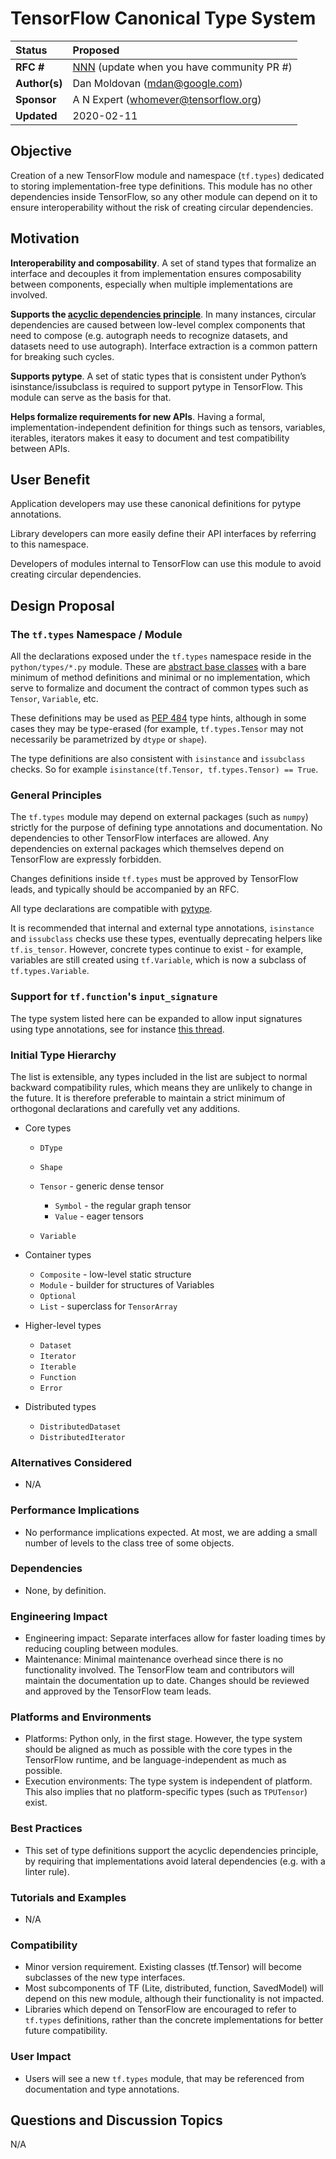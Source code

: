 # TensorFlow Canonical Type System

| Status        | Proposed       |
:-------------- |:---------------------------------------------------- |
| **RFC #**     | [NNN](https://github.com/tensorflow/community/pull/NNN) (update when you have community PR #)|
| **Author(s)** | Dan Moldovan (mdan@google.com) |
| **Sponsor**   | A N Expert (whomever@tensorflow.org)                 |
| **Updated**   | 2020-02-11                                           |

## Objective

Creation of a new TensorFlow module and namespace (`tf.types`) dedicated to storing implementation-free type definitions. This module has no other dependencies inside TensorFlow, so any other module can depend on it to ensure interoperability without the risk of creating circular dependencies.

## Motivation

**Interoperability and composability**. A set of stand types that formalize an interface and decouples it from implementation ensures composability between components, especially when multiple implementations are involved.

**Supports the [acyclic dependencies principle](https://en.wikipedia.org/wiki/Acyclic_dependencies_principle)**. In many instances, circular dependencies are caused between low-level complex components that need to compose (e.g. autograph needs to recognize datasets, and datasets need to use autograph). Interface extraction is a common pattern for breaking such cycles.

**Supports pytype**. A set of static types that is consistent under Python’s isinstance/issubclass is required to support pytype in TensorFlow. This module can serve as the basis for that.

**Helps formalize requirements for new APIs**. Having a formal, implementation-independent definition for things such as tensors, variables, iterables, iterators makes it easy to document and test compatibility between APIs.

## User Benefit

Application developers may use these canonical definitions for pytype annotations.

Library developers can more easily define their API interfaces by referring to this namespace.

Developers of modules internal to TensorFlow can use this module to avoid creating circular dependencies.

## Design Proposal

### The `tf.types` Namespace / Module
All the declarations exposed under the `tf.types` namespace reside in the `python/types/*.py` module. These are [abstract base classes](https://docs.python.org/3.7/library/abc.html) with a bare minimum of method definitions and minimal or no implementation, which serve to formalize and document the contract of common types such as `Tensor`, `Variable`, etc.

These definitions may be used as [PEP 484](https://www.python.org/dev/peps/pep-0484/) type hints, although in some cases they may be type-erased (for example, `tf.types.Tensor` may not necessarily be parametrized by `dtype` or `shape`).

The type definitions are also consistent with `isinstance` and `issubclass` checks. So for example `isinstance(tf.Tensor, tf.types.Tensor) == True`.

### General Principles
The `tf.types` module may depend on external packages (such as `numpy`) strictly for the purpose of defining type annotations and documentation. No dependencies to other TensorFlow interfaces are allowed. Any dependencies on external packages which themselves depend on TensorFlow are expressly forbidden.

Changes definitions inside `tf.types` must be approved by TensorFlow leads, and typically should be accompanied by an RFC.

All type declarations are compatible with [pytype](https://github.com/google/pytype).

It is recommended that internal and external type annotations, `isinstance` and `issubclass` checks use these types, eventually deprecating helpers like `tf.is_tensor`. However, concrete types continue to exist - for example, variables are still created using `tf.Variable`, which is now a subclass of `tf.types.Variable`.

### Support for `tf.function`'s `input_signature`
The type system listed here can be expanded to allow input signatures using type annotations, see for instance [this thread](https://github.com/tensorflow/tensorflow/issues/31579).

### Initial Type Hierarchy
The list is extensible, any types included in the list are subject to normal backward compatibility rules, which means they are unlikely to change in the future. It is therefore preferable to maintain a strict minimum of orthogonal declarations and carefully vet any additions.

* Core types

  * `DType`
  * `Shape`
  * `Tensor` - generic dense tensor

    * `Symbol` - the regular graph tensor
    * `Value` - eager tensors

  * `Variable`

* Container types

  * `Composite` - low-level static structure
  * `Module` - builder for structures of Variables
  * `Optional`
  * `List` - superclass for `TensorArray`

* Higher-level types
  * `Dataset`
  * `Iterator`
  * `Iterable`
  * `Function`
  * `Error`

 * Distributed types
   * `DistributedDataset`
   * `DistributedIterator`

### Alternatives Considered
* N/A

### Performance Implications
* No performance implications expected. At most, we are adding a small number of levels to the class tree of some objects.

### Dependencies
* None, by definition.

### Engineering Impact
* Engineering impact: Separate interfaces allow for faster loading times by reducing coupling between modules.
* Maintenance: Minimal maintenance overhead since there is no functionality involved. The TensorFlow team and contributors will maintain the documentation up to date. Changes should be reviewed and approved by the TensorFlow team leads.

### Platforms and Environments
* Platforms: Python only, in the first stage. However, the type system should be aligned as much as possible with the core types in the TensorFlow runtime, and be language-independent as much as possible.
* Execution environments: The type system is independent of platform. This also implies that no platform-specific types (such as `TPUTensor`) exist.

### Best Practices
* This set of type definitions support the acyclic dependencies principle, by requiring that implementations avoid lateral dependencies (e.g. with a linter rule).

### Tutorials and Examples
* N/A

### Compatibility
* Minor version requirement. Existing classes (tf.Tensor) will become subclasses of the new type interfaces.
* Most subcomponents of TF (Lite, distributed, function, SavedModel) will depend on this new module, although their functionality is not impacted.
* Libraries which depend on TensorFlow are encouraged to refer to `tf.types` definitions, rather than the concrete implementations for better future compatibility.

### User Impact
* Users will see a new `tf.types` module, that may be referenced from documentation and type annotations.


## Questions and Discussion Topics

N/A
